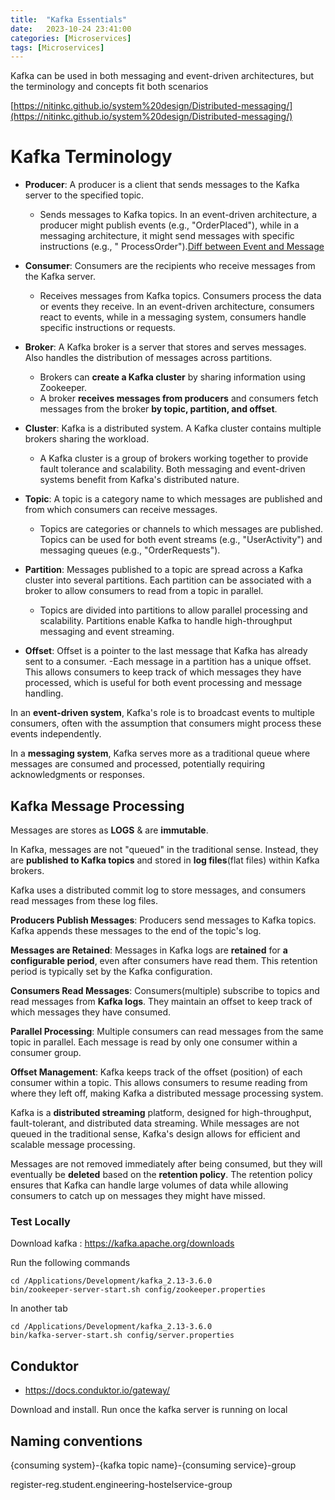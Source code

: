 ```yaml
---
title:  "Kafka Essentials"
date:   2023-10-24 23:41:00
categories: [Microservices]
tags: [Microservices]
---
```


Kafka can be used in both messaging and event-driven architectures, but the
terminology and concepts fit both scenarios

[https://nitinkc.github.io/system%20design/Distributed-messaging/](https://nitinkc.github.io/system%20design/Distributed-messaging/)

# Kafka Terminology

- **Producer**: A producer is a client that sends messages to the Kafka server
  to the specified topic.
    - Sends messages to Kafka topics. In an event-driven architecture, a
      producer might publish events (e.g., "OrderPlaced"), while in a messaging
      architecture, it might send messages with specific instructions (e.g., "
      ProcessOrder").[Diff between Event and Message](https://nitinkc.github.io/system%20design/Distributed-messaging/#messages-vs-events)
- **Consumer**: Consumers are the recipients who receive messages from the Kafka
  server.
    - Receives messages from Kafka topics. Consumers process the data or events
      they receive. In an event-driven architecture, consumers react to events,
      while in a messaging system, consumers handle specific instructions or
      requests.
- **Broker**: A Kafka broker is a server that stores and serves messages. Also handles
  the distribution of messages across partitions.
  - Brokers can **create a Kafka cluster** by sharing information using
    Zookeeper. 
  - A broker **receives messages from producers** and consumers fetch
    messages from the broker **by topic, partition, and offset**.
    
- **Cluster**: Kafka is a distributed system. A Kafka cluster contains multiple
  brokers sharing the workload.
    - A Kafka cluster is a group of brokers working together to provide fault
      tolerance and scalability. Both messaging and event-driven systems benefit
      from Kafka's distributed nature.
- **Topic**: A topic is a category name to which messages are published and from
  which consumers can receive messages.
    - Topics are categories or channels to which messages are published. Topics
      can be used for both event streams (e.g., "UserActivity") and messaging
      queues (e.g., "OrderRequests").
- **Partition**: Messages published to a topic are spread across a Kafka cluster
  into several partitions. Each partition can be associated with a broker to
  allow consumers to read from a topic in parallel.
    - Topics are divided into partitions to allow parallel processing and
      scalability. Partitions enable Kafka to handle high-throughput messaging
      and event streaming.
- **Offset**: Offset is a pointer to the last message that Kafka has already
  sent to a consumer.
  -Each message in a partition has a unique offset. This allows consumers to
  keep track of which messages they have processed, which is useful for both
  event processing and message handling.

In an **event-driven system**, Kafka's role is to broadcast events to multiple
consumers, often with the assumption that consumers might process these events
independently.

In a **messaging system**, Kafka serves more as a traditional queue where
messages are consumed and processed, potentially requiring acknowledgments or
responses.

## Kafka Message Processing
Messages are stores as **LOGS** & are **immutable**.


In Kafka, messages are not "queued" in the traditional sense.
Instead, they are **published to Kafka topics** and stored in **log files**(flat files) within Kafka
brokers.

Kafka uses a distributed commit log to store messages, and consumers read
messages from these log files.

**Producers Publish Messages**: Producers send messages to Kafka topics. Kafka
appends these messages to the end of the topic's log.

**Messages are Retained**: Messages in Kafka logs are **retained** for **a configurable
period**, even after consumers have read them. This retention period is typically
set by the Kafka configuration.

**Consumers Read Messages**: Consumers(multiple) subscribe to topics and read messages from
**Kafka logs**. They maintain an offset to keep track of which messages they have
consumed.

**Parallel Processing**: Multiple consumers can read messages from the same topic in
parallel. Each message is read by only one consumer within a consumer group.

**Offset Management**: Kafka keeps track of the offset (position) of each consumer
within a topic. This allows consumers to resume reading from where they left
off, making Kafka a distributed message processing system.

Kafka is a **distributed streaming** platform, designed for high-throughput,
fault-tolerant, and distributed data streaming. While messages are not queued in
the traditional sense, Kafka's design allows for efficient and scalable message
processing.

Messages are not removed immediately after being consumed, but they will
eventually be **deleted** based on the **retention policy**. The retention policy
ensures that Kafka can handle large volumes of data while allowing consumers to
catch up on messages they might have missed.

### Test Locally

Download kafka : https://kafka.apache.org/downloads

Run the following commands

```shell
cd /Applications/Development/kafka_2.13-3.6.0
bin/zookeeper-server-start.sh config/zookeeper.properties
```

In another tab

```shell
cd /Applications/Development/kafka_2.13-3.6.0
bin/kafka-server-start.sh config/server.properties
```

## Conduktor

- https://docs.conduktor.io/gateway/

Download and install. Run once the kafka server is running on local

## Naming conventions

{consuming system}-{kafka topic name}-{consuming service}-group

register-reg.student.engineering-hostelservice-group

